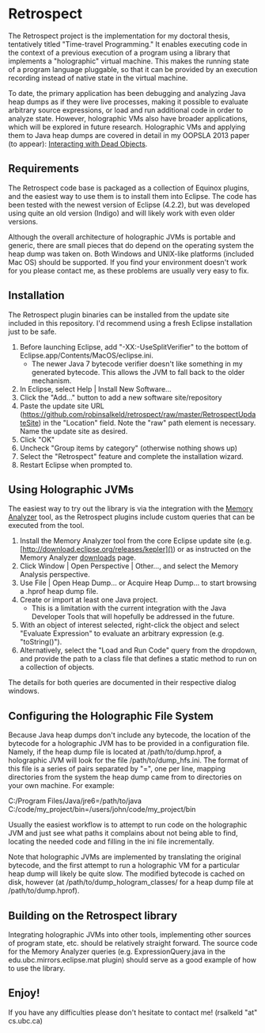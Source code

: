 Retrospect
===========

The Retrospect project is the implementation for my doctoral thesis, tentatively titled "Time-travel Programming." It enables executing code in the context of a previous execution of a program using a library that implements a "holographic" virtual machine. This makes the running state of a program language pluggable, so that it can be provided by an execution recording instead of native state in the virtual machine. 

To date, the primary application has been debugging and analyzing Java heap dumps as if they were live processes, making it possible to evaluate arbitrary source expressions, or load and run additional code in order to analyze state. However, holographic VMs also have broader applications, which will be explored in future research. Holographic VMs and applying them to Java heap dumps are covered in detail in my OOPSLA 2013 paper (to appear): [Interacting with Dead Objects](https://www.cs.ubc.ca/~rsalkeld/publications/oopsla2013.pdf).

Requirements
------------

The Retrospect code base is packaged as a collection of Equinox plugins, and the easiest way to use them is to install them into Eclipse. The code has been tested with the newest version of Eclipse (4.2.2), but was developed using quite an old version (Indigo) and will likely work with even older versions.

Although the overall architecture of holographic JVMs is portable and generic, there are small pieces that do depend on the operating system the heap dump was taken on. Both Windows and UNIX-like platforms (included Mac OS) should be supported. If you find your environment doesn't work for you please contact me, as these problems are usually very easy to fix.

Installation
------------

The Retrospect plugin binaries can be installed from the update site included in this repository. I'd recommend using a fresh Eclipse installation just to be safe.

1. Before launching Eclipse, add "-XX:-UseSplitVerifier" to the bottom of Eclipse.app/Contents/MacOS/eclipse.ini. 
    * The newer Java 7 bytecode verifier doesn't like something in my generated bytecode. This allows the JVM to fall back to the older mechanism.
2. In Eclipse, select Help | Install New Software...
3. Click the "Add..." button to add a new software site/repository
4. Paste the update site URL (https://github.com/robinsalkeld/retrospect/raw/master/RetrospectUpdateSite) in the "Location" field. Note the "raw" path element is necessary. Name the update site as desired.
5. Click "OK"
6. Uncheck "Group items by category" (otherwise nothing shows up)
7. Select the "Retrospect" feature and complete the installation wizard.
8. Restart Eclipse when prompted to.

Using Holographic JVMs
----------------------

The easiest way to try out the library is via the integration with the [Memory Analyzer](http://www.eclipse.org/mat/) tool, as the Retrospect plugins include custom queries that can be executed from the tool.

1. Install the Memory Analyzer tool from the core Eclipse update site (e.g. [http://download.eclipse.org/releases/kepler]()) or as instructed on the Memory Analyzer [downloads](http://eclipse.org/mat/downloads.php) page.
1. Click Window | Open Perspective | Other..., and select the Memory Analysis perspective.
2. Use File | Open Heap Dump... or Acquire Heap Dump... to start browsing a .hprof heap dump file.
3. Create or import at least one Java project. 
    * This is a limitation with the current integration with the Java Developer Tools that will hopefully be addressed in the future.
4. With an object of interest selected, right-click the object and select "Evaluate Expression" to evaluate an arbitrary expression (e.g. "toString()").
5. Alternatively, select the "Load and Run Code" query from the dropdown, and provide the path to a class file that defines a static method to run on a collection of objects.

The details for both queries are documented in their respective dialog windows.

Configuring the Holographic File System
---------------------------------------

Because Java heap dumps don't include any bytecode, the location of the bytecode for a holographic JVM has to be provided in a configuration file. Namely, if the heap dump file is located at /path/to/dump.hprof, a holographic JVM will look for the file /path/to/dump_hfs.ini. The format of this file is a series of pairs separated by "=", one per line, mapping directories from the system the heap dump came from to directories on your own machine. For example:

C:/Program Files/Java/jre6=/path/to/java  
C:/code/my\_project/bin=/users/john/code/my\_project/bin

Usually the easiest workflow is to attempt to run code on the holographic JVM and just see what paths it complains about not being able to find, locating the needed code and filling in the ini file incrementally.

Note that holographic JVMs are implemented by translating the original bytecode, and the first attempt to run a holographic VM for a particular heap dump will likely be quite slow. The modified bytecode is cached on disk, however (at /path/to/dump_hologram_classes/ for a heap dump file at /path/to/dump.hprof).

Building on the Retrospect library
----------------------------------

Integrating holographic JVMs into other tools, implementing other sources of program state, etc. should be relatively straight forward. The source code for the Memory Analyzer queries (e.g. ExpressionQuery.java in the edu.ubc.mirrors.eclipse.mat plugin) should serve as a good example of how to use the library. 

Enjoy!
------

If you have any difficulties please don't hesitate to contact me! \(rsalkeld "at" cs.ubc.ca\)